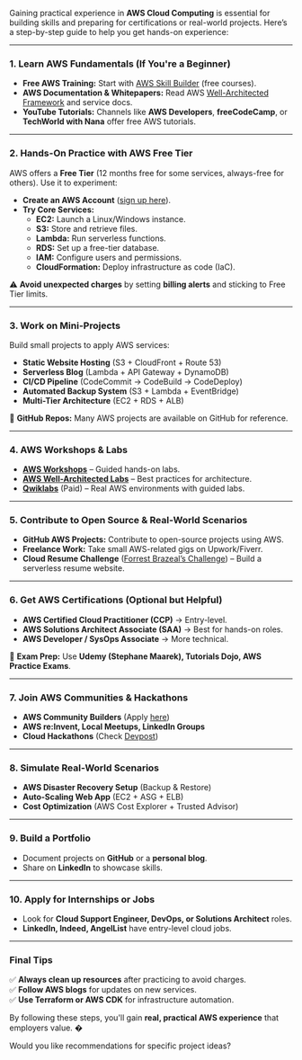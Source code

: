 Gaining practical experience in **AWS Cloud Computing** is essential for building skills and preparing for certifications or real-world projects. Here’s a step-by-step guide to help you get hands-on experience:

---

### **1. Learn AWS Fundamentals (If You're a Beginner)**
- **Free AWS Training:** Start with [AWS Skill Builder](https://explore.skillbuilder.aws/) (free courses).
- **AWS Documentation & Whitepapers:** Read AWS [Well-Architected Framework](https://aws.amazon.com/architecture/well-architected/) and service docs.
- **YouTube Tutorials:** Channels like **AWS Developers**, **freeCodeCamp**, or **TechWorld with Nana** offer free AWS tutorials.

---

### **2. Hands-On Practice with AWS Free Tier**
AWS offers a **Free Tier** (12 months free for some services, always-free for others). Use it to experiment:
- **Create an AWS Account** ([sign up here](https://aws.amazon.com/free/)).
- **Try Core Services:**
  - **EC2:** Launch a Linux/Windows instance.
  - **S3:** Store and retrieve files.
  - **Lambda:** Run serverless functions.
  - **RDS:** Set up a free-tier database.
  - **IAM:** Configure users and permissions.
  - **CloudFormation:** Deploy infrastructure as code (IaC).

⚠️ **Avoid unexpected charges** by setting **billing alerts** and sticking to Free Tier limits.

---

### **3. Work on Mini-Projects**
Build small projects to apply AWS services:
- **Static Website Hosting** (S3 + CloudFront + Route 53)
- **Serverless Blog** (Lambda + API Gateway + DynamoDB)
- **CI/CD Pipeline** (CodeCommit → CodeBuild → CodeDeploy)
- **Automated Backup System** (S3 + Lambda + EventBridge)
- **Multi-Tier Architecture** (EC2 + RDS + ALB)

📌 **GitHub Repos:** Many AWS projects are available on GitHub for reference.

---

### **4. AWS Workshops & Labs**
- **[AWS Workshops](https://workshops.aws/)** – Guided hands-on labs.
- **[AWS Well-Architected Labs](https://www.wellarchitectedlabs.com/)** – Best practices for architecture.
- **[Qwiklabs](https://www.qwiklabs.com/)** (Paid) – Real AWS environments with guided labs.

---

### **5. Contribute to Open Source & Real-World Scenarios**
- **GitHub AWS Projects:** Contribute to open-source projects using AWS.
- **Freelance Work:** Take small AWS-related gigs on Upwork/Fiverr.
- **Cloud Resume Challenge** ([Forrest Brazeal’s Challenge](https://cloudresumechallenge.dev/)) – Build a serverless resume website.

---

### **6. Get AWS Certifications (Optional but Helpful)**
- **AWS Certified Cloud Practitioner (CCP)** → Entry-level.
- **AWS Solutions Architect Associate (SAA)** → Best for hands-on roles.
- **AWS Developer / SysOps Associate** → More technical.

📌 **Exam Prep:** Use **Udemy (Stephane Maarek), Tutorials Dojo, AWS Practice Exams**.

---

### **7. Join AWS Communities & Hackathons**
- **AWS Community Builders** (Apply [here](https://aws.amazon.com/developer/community/community-builders/))
- **AWS re:Invent, Local Meetups, LinkedIn Groups**
- **Cloud Hackathons** (Check [Devpost](https://devpost.com/))

---

### **8. Simulate Real-World Scenarios**
- **AWS Disaster Recovery Setup** (Backup & Restore)
- **Auto-Scaling Web App** (EC2 + ASG + ELB)
- **Cost Optimization** (AWS Cost Explorer + Trusted Advisor)

---

### **9. Build a Portfolio**
- Document projects on **GitHub** or a **personal blog**.
- Share on **LinkedIn** to showcase skills.

---

### **10. Apply for Internships or Jobs**
- Look for **Cloud Support Engineer, DevOps, or Solutions Architect** roles.
- **LinkedIn, Indeed, AngelList** have entry-level cloud jobs.

---

### **Final Tips**
✅ **Always clean up resources** after practicing to avoid charges.  
✅ **Follow AWS blogs** for updates on new services.  
✅ **Use Terraform or AWS CDK** for infrastructure automation.  

By following these steps, you'll gain **real, practical AWS experience** that employers value. �  

Would you like recommendations for specific project ideas?
